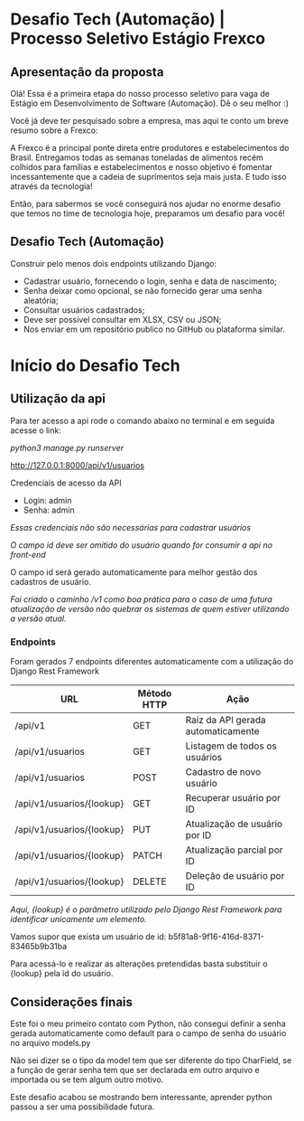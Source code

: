 # Desafio Tech (Automação) | Processo Seletivo Estágio Frexco

## Apresentação da proposta

Olá! Essa é a primeira etapa do nosso processo seletivo para vaga de Estágio em Desenvolvimento de Software (Automação). Dê o seu melhor :) 

Você já deve ter pesquisado sobre a empresa, mas aqui te conto um breve resumo sobre a Frexco: 

A Frexco é a principal ponte direta entre produtores e estabelecimentos do Brasil. Entregamos todas as semanas toneladas de alimentos recém colhidos para famílias e estabelecimentos e nosso objetivo é fomentar incessantemente que a cadeia de suprimentos seja mais justa. E tudo isso através da tecnologia! 

Então, para sabermos se você conseguirá nos ajudar no enorme desafio que temos no time de tecnologia hoje, preparamos um desafio para você! 

## Desafio Tech (Automação)

Construir pelo menos dois endpoints utilizando Django:

 - Cadastrar usuário, fornecendo o login, senha e data de nascimento;
 - Senha deixar como opcional, se não fornecido gerar uma senha aleatória;
 - Consultar usuários cadastrados;
 - Deve ser possível consultar em XLSX, CSV ou JSON;
 - Nos enviar em um repositório publico no GitHub ou plataforma similar.


# Início do Desafio Tech

## Utilização da api

Para ter acesso a api rode o comando abaixo no terminal e em seguida acesse o link:

*python3 manage.py runserver*

<http://127.0.0.1:8000/api/v1/usuarios>


Credenciais de acesso da API
 - Login: admin
 - Senha: admin

*Essas credenciais não são necessárias para cadastrar usuários*

_O campo *id* deve ser omitido do usuário quando for consumir a api no front-end_

O campo id será gerado automaticamente para melhor gestão dos cadastros de usuário.

*Foi criado o caminho /v1 como boa prática para o caso de uma futura atualização de versão não quebrar os sistemas de quem estiver utilizando a versão atual.*

### Endpoints

Foram gerados 7 endpoints diferentes automaticamente com a utilização do Django Rest Framework

URL                       | Método HTTP | Ação
--------------------------|-------------|------------------------------------
/api/v1                   | GET         | Raíz da API gerada automaticamente
/api/v1/usuarios          | GET         | Listagem de todos os usuários
/api/v1/usuarios          | POST        | Cadastro de novo usuário
/api/v1/usuarios/{lookup} | GET         | Recuperar usuário por ID
/api/v1/usuarios/{lookup} | PUT         | Atualização de usuário por ID
/api/v1/usuarios/{lookup} | PATCH       | Atualização parcial por ID
/api/v1/usuarios/{lookup} | DELETE      | Deleção de usuário por ID


_Aqui, {lookup} é o parâmetro utilizado pelo Django Rest Framework para identificar unicamente um elemento._

Vamos supor que exista um usuário de id: b5f81a8-9f16-416d-8371-83465b9b31ba

Para acessá-lo e realizar as alterações pretendidas basta substituir o {lookup} pela id do usuário.

## Considerações finais

Este foi o meu primeiro contato com Python, não consegui definir a senha gerada automaticamente como default para o campo de senha do usuário no arquivo models.py

Não sei dizer se o tipo da model tem que ser diferente do tipo CharField, se a função de gerar senha tem que ser declarada em outro arquivo e importada ou se tem algum outro motivo.

Este desafio acabou se mostrando bem interessante, aprender python passou a ser uma possibilidade futura.
